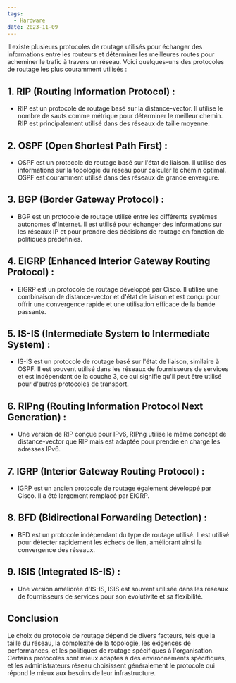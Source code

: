 ```yaml
---
tags:
  - Hardware
date: 2023-11-09
---
```

Il existe plusieurs protocoles de routage utilisés pour échanger des informations entre les routeurs et déterminer les meilleures routes pour acheminer le trafic à travers un réseau. Voici quelques-uns des protocoles de routage les plus couramment utilisés :

## 1. **RIP (Routing Information Protocol) :**
   - RIP est un protocole de routage basé sur la distance-vector. Il utilise le nombre de sauts comme métrique pour déterminer le meilleur chemin. RIP est principalement utilisé dans des réseaux de taille moyenne.

## 2. **OSPF (Open Shortest Path First) :**
   - OSPF est un protocole de routage basé sur l'état de liaison. Il utilise des informations sur la topologie du réseau pour calculer le chemin optimal. OSPF est couramment utilisé dans des réseaux de grande envergure.

## 3. **BGP (Border Gateway Protocol) :**
   - BGP est un protocole de routage utilisé entre les différents systèmes autonomes d'Internet. Il est utilisé pour échanger des informations sur les réseaux IP et pour prendre des décisions de routage en fonction de politiques prédéfinies.

## 4. **EIGRP (Enhanced Interior Gateway Routing Protocol) :**
   - EIGRP est un protocole de routage développé par Cisco. Il utilise une combinaison de distance-vector et d'état de liaison et est conçu pour offrir une convergence rapide et une utilisation efficace de la bande passante.

## 5. **IS-IS (Intermediate System to Intermediate System) :**
   - IS-IS est un protocole de routage basé sur l'état de liaison, similaire à OSPF. Il est souvent utilisé dans les réseaux de fournisseurs de services et est indépendant de la couche 3, ce qui signifie qu'il peut être utilisé pour d'autres protocoles de transport.

## 6. **RIPng (Routing Information Protocol Next Generation) :**
   - Une version de RIP conçue pour IPv6, RIPng utilise le même concept de distance-vector que RIP mais est adaptée pour prendre en charge les adresses IPv6.

## 7. **IGRP (Interior Gateway Routing Protocol) :**
   - IGRP est un ancien protocole de routage également développé par Cisco. Il a été largement remplacé par EIGRP.

## 8. **BFD (Bidirectional Forwarding Detection) :**
   - BFD est un protocole indépendant du type de routage utilisé. Il est utilisé pour détecter rapidement les échecs de lien, améliorant ainsi la convergence des réseaux.

## 9. **ISIS (Integrated IS-IS) :**
   - Une version améliorée d'IS-IS, ISIS est souvent utilisée dans les réseaux de fournisseurs de services pour son évolutivité et sa flexibilité.

## Conclusion

Le choix du protocole de routage dépend de divers facteurs, tels que la taille du réseau, la complexité de la topologie, les exigences de performances, et les politiques de routage spécifiques à l'organisation. Certains protocoles sont mieux adaptés à des environnements spécifiques, et les administrateurs réseau choisissent généralement le protocole qui répond le mieux aux besoins de leur infrastructure.